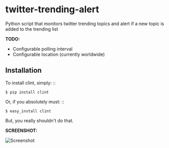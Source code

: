 twitter-trending-alert
======================

Python script that monitors twitter trending topics and alert if a new topic is added to the trending list


**TODO:**
* Configurable polling interval
* Configurable location (currently worldwide)

Installation
------------

To install clint, simply: ::

    $ pip install clint

Or, if you absolutely must: ::

    $ easy_install clint

But, you really shouldn't do that.

**SCREENSHOT:**

![Screenshot](https://raw.github.com/mandarl/twitter-trending-alert/master/screenshot.gif)
